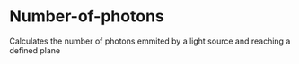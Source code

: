 # Number-of-photons
Calculates the number of photons emmited by a light source and reaching a defined plane

